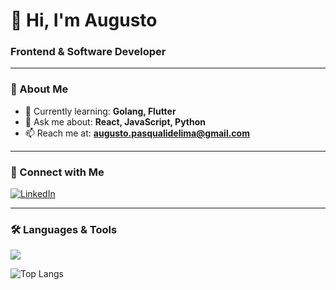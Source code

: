 # 👋 Hi, I'm Augusto
### Frontend & Software Developer  

---

### 🚀 About Me  
- 🌱 Currently learning: **Golang, Flutter**  
- 💬 Ask me about: **React, JavaScript, Python**  
- 📫 Reach me at: **augusto.pasqualidelima@gmail.com**

---

### 🔗 Connect with Me  
[![LinkedIn](https://img.shields.io/badge/LinkedIn-0A66C2?style=for-the-badge&logo=linkedin&logoColor=white)](https://linkedin.com/in/augusto-pasquali-de-lima)

---

### 🛠️ Languages & Tools  
<p>
  <img src="https://skillicons.dev/icons?i=js,ts,react,py,go,docker,git,linux" />
</p>

![Top Langs](https://github-readme-stats.vercel.app/api/top-langs/?username=augustopdelima&layout=compact&theme=radical&hide_border=true)


